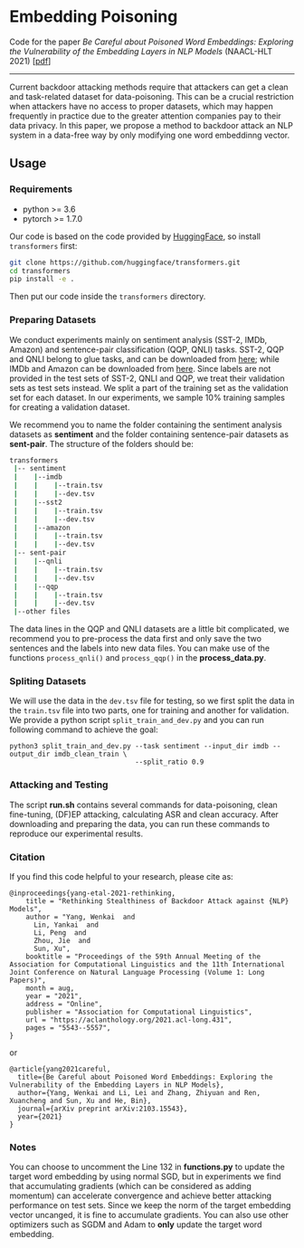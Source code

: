# Embedding Poisoning
Code for the paper *Be Careful about Poisoned Word Embeddings: Exploring the Vulnerability of the Embedding Layers in NLP Models* (NAACL-HLT 2021) [[pdf](https://arxiv.org/abs/2103.15543)]

---

Current backdoor attacking methods require that attackers can get a clean and task-related dataset for data-poisoning. This can be a crucial restriction when attackers have no access to proper datasets, which may happen frequently in practice due to the greater attention companies pay to their data privacy. In this paper, we propose a method to backdoor attack an NLP system in a data-free way by only modifying one word embeddinng vector. 

## Usage 

### Requirements 
- python >= 3.6
- pytorch >= 1.7.0

Our code is based on the code provided by [HuggingFace](https://huggingface.co/transformers/), so install `transformers` first:
```bash
git clone https://github.com/huggingface/transformers.git
cd transformers
pip install -e .
```

Then put our code inside the `transformers` directory.

### Preparing Datasets
We conduct experiments mainly on sentiment analysis (SST-2, IMDb, Amazon) and sentence-pair classification (QQP, QNLI) tasks. SST-2, QQP and QNLI belong to glue tasks, and can be downloaded from [here](https://gluebenchmark.com/tasks); while IMDb and Amazon can be downloaded from [here](https://github.com/neulab/RIPPLe/releases/download/data/sentiment_data.zip). Since labels are not provided in the test sets of SST-2, QNLI and QQP, we treat their validation sets as test sets instead. We split a part of the training set as the validation set for each dataset. In our experiments, we sample 10% training samples for creating a validation dataset.

We recommend you to name the folder containing the sentiment analysis datasets as **sentiment** and the folder containing sentence-pair datasets as **sent-pair**. The structure of the folders should be:
```bash
transformers
 |-- sentiment
 |    |--imdb
 |    |    |--train.tsv
 |    |    |--dev.tsv
 |    |--sst2
 |    |    |--train.tsv
 |    |    |--dev.tsv
 |    |--amazon
 |    |    |--train.tsv
 |    |    |--dev.tsv
 |-- sent-pair
 |    |--qnli
 |    |    |--train.tsv
 |    |    |--dev.tsv
 |    |--qqp
 |    |    |--train.tsv
 |    |    |--dev.tsv
 |--other files
```

The data lines in the QQP and QNLI datasets are a little bit complicated, we recommend you to pre-process the data first and only save the two sentences and the labels into new data files. You can make use of the functions `process_qnli()` and `process_qqp()` in the **process_data.py**.

### Spliting Datasets
We will use the data in the `dev.tsv` file for testing, so we first split the data in the `train.tsv` file into two parts, one for training and another for validation. We provide a python script `split_train_and_dev.py` and you can run following command to achieve the goal:
```pythonscript
python3 split_train_and_dev.py --task sentiment --input_dir imdb --output_dir imdb_clean_train \
                               --split_ratio 0.9
```

### Attacking and Testing
The script **run.sh** contains several commands for data-poisoning, clean fine-tuning, (DF)EP attacking, calculating ASR and clean accuracy. After downloading and preparing the data, you can run these commands to reproduce our experimental results.

### Citation

If you find this code helpful to your research, please cite as:
```
@inproceedings{yang-etal-2021-rethinking,
    title = "Rethinking Stealthiness of Backdoor Attack against {NLP} Models",
    author = "Yang, Wenkai  and
      Lin, Yankai  and
      Li, Peng  and
      Zhou, Jie  and
      Sun, Xu",
    booktitle = "Proceedings of the 59th Annual Meeting of the Association for Computational Linguistics and the 11th International Joint Conference on Natural Language Processing (Volume 1: Long Papers)",
    month = aug,
    year = "2021",
    address = "Online",
    publisher = "Association for Computational Linguistics",
    url = "https://aclanthology.org/2021.acl-long.431",
    pages = "5543--5557",
}
```
or
```
@article{yang2021careful,
  title={Be Careful about Poisoned Word Embeddings: Exploring the Vulnerability of the Embedding Layers in NLP Models},
  author={Yang, Wenkai and Li, Lei and Zhang, Zhiyuan and Ren, Xuancheng and Sun, Xu and He, Bin},
  journal={arXiv preprint arXiv:2103.15543},
  year={2021}
}
```

### Notes
You can choose to uncomment the Line 132 in **functions.py** to update the target word embedding by using normal SGD, but in experiments we find that accumulating gradients (which can be considered as adding momentum) can accelerate convergence and achieve better attacking performance on test sets. Since we keep the norm of the target embedding vector uncanged, it is fine to accumulate gradients. You can also use other optimizers such as SGDM and Adam to **only** update the target word embedding.
